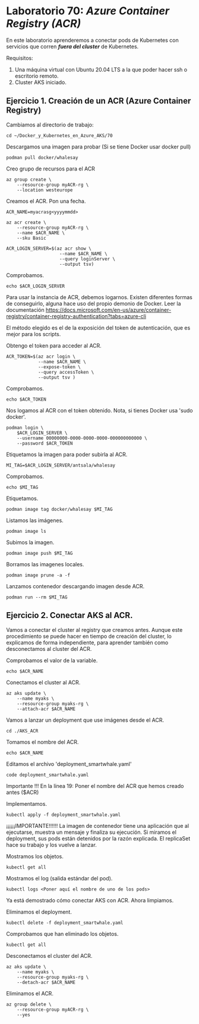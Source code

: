 # Laboratorio 70: ***Azure Container Registry (ACR)***
 
En este laboratorio aprenderemos a conectar pods de Kubernetes con servicios que corren ***fuera del cluster*** de Kubernetes.

Requisitos:

1. Una máquina virtual con Ubuntu 20.04 LTS a la que poder hacer ssh o escritorio remoto.
2. Cluster AKS iniciado.


## Ejercicio 1. Creación de un ACR (Azure Container Registry)

Cambiamos al directorio de trabajo:

```
cd ~/Docker_y_Kubernetes_en_Azure_AKS/70
```

Descargamos una imagen para probar (Si se tiene Docker usar docker pull)
```
podman pull docker/whalesay
```


Creo grupo de recursos para el ACR

```
az group create \
    --resource-group myACR-rg \
    --location westeurope
```


Creamos el ACR. Pon una fecha.

```
ACR_NAME=myacrasg<yyyymmdd>
```
```
az acr create \
    --resource-group myACR-rg \
    --name $ACR_NAME \
    --sku Basic
```
```
ACR_LOGIN_SERVER=$(az acr show \
                    --name $ACR_NAME \
                    --query loginServer \
                    --output tsv)
```

Comprobamos.

```
echo $ACR_LOGIN_SERVER
```

Para usar la instancia de ACR, debemos logarnos. Existen diferentes formas de conseguirlo, alguna hace uso del propio demonio de Docker. Leer la documentación https://docs.microsoft.com/en-us/azure/container-registry/container-registry-authentication?tabs=azure-cli

El método elegido es el de la exposición del token de autenticación, que es mejor para los scripts.

Obtengo el token para acceder al ACR.
```
ACR_TOKEN=$(az acr login \
            --name $ACR_NAME \
            --expose-token \
            --query accessToken \
            --output tsv )
```

Comprobamos.

```
echo $ACR_TOKEN
```

Nos logamos al ACR con el token obtenido. Nota, si tienes Docker usa 'sudo docker'.

```
podman login \
    $ACR_LOGIN_SERVER \
    --username 00000000-0000-0000-0000-000000000000 \
    --password $ACR_TOKEN
```

Etiquetamos la imagen para poder subirla al ACR. 

```
MI_TAG=$ACR_LOGIN_SERVER/antsala/whalesay
```

Comprobamos.
```
echo $MI_TAG
```

Etiquetamos.
```
podman image tag docker/whalesay $MI_TAG
```

Listamos las imágenes.
```
podman image ls
```

Subimos la imagen.
```
podman image push $MI_TAG
```

Borramos las imagenes locales.
```
podman image prune -a -f
```

Lanzamos contenedor descargando imagen desde ACR.
```
podman run --rm $MI_TAG
```


## Ejercicio 2. Conectar AKS al ACR.


Vamos a conectar el cluster al registry que creamos antes.  Aunque este procedimiento se puede hacer en tiempo de creación del cluster, lo explicamos de forma independiente, para aprender también como desconectamos al cluster del ACR.

Comprobamos el valor de la variable.

```
echo $ACR_NAME
```

Conectamos el cluster al ACR.

```
az aks update \
    --name myaks \
    --resource-group myaks-rg \
    --attach-acr $ACR_NAME
```

Vamos a lanzar un deployment que use imágenes desde el ACR.

```
cd ./AKS_ACR
```

Tomamos el nombre del ACR.

```
echo $ACR_NAME 
```

Editamos el archivo 'deployment_smartwhale.yaml'

```
code deployment_smartwhale.yaml
```

Importante !!! En la línea 19: Poner el nombre del ACR que hemos creado antes ($ACR)

Implementamos.

```
kubectl apply -f deployment_smartwhale.yaml
```


¡¡¡¡¡¡IMPORTANTE!!!!!!
La imagen de contenedor tiene una aplicación que al ejecutarse, muestra un mensaje y finaliza su ejecución. Si miramos el deployment, sus pods están detenidos por la razón explicada. El replicaSet hace su trabajo y los vuelve a lanzar. 

Mostramos los objetos.

```
kubectl get all
```

Mostramos el log (salida estándar del pod).

```
kubectl logs <Poner aquí el nombre de uno de los pods>
```

Ya está demostrado cómo conectar AKS con ACR. Ahora limpiamos.

Eliminamos el deployment.

```
kubectl delete -f deployment_smartwhale.yaml
```

Comprobamos que han eliminado los objetos.

```
kubectl get all
```

Desconectamos el cluster del ACR.

```
az aks update \
    --name myaks \
    --resource-group myaks-rg \
    --detach-acr $ACR_NAME
```

Eliminamos el ACR.

```
az group delete \
    --resource-group myACR-rg \
    --yes
```
